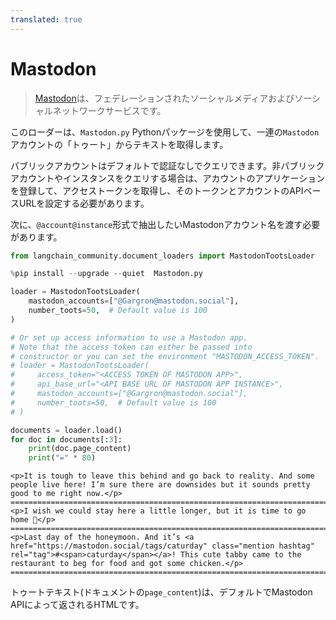 ```yaml
---
translated: true
---
```


# Mastodon

>[Mastodon](https://joinmastodon.org/)は、フェデレーションされたソーシャルメディアおよびソーシャルネットワークサービスです。

このローダーは、`Mastodon.py` Pythonパッケージを使用して、一連の`Mastodon`アカウントの「トゥート」からテキストを取得します。

パブリックアカウントはデフォルトで認証なしでクエリできます。非パブリックアカウントやインスタンスをクエリする場合は、アカウントのアプリケーションを登録して、アクセストークンを取得し、そのトークンとアカウントのAPIベースURLを設定する必要があります。

次に、`@account@instance`形式で抽出したいMastodonアカウント名を渡す必要があります。

```python
from langchain_community.document_loaders import MastodonTootsLoader
```

```python
%pip install --upgrade --quiet  Mastodon.py
```

```python
loader = MastodonTootsLoader(
    mastodon_accounts=["@Gargron@mastodon.social"],
    number_toots=50,  # Default value is 100
)

# Or set up access information to use a Mastodon app.
# Note that the access token can either be passed into
# constructor or you can set the environment "MASTODON_ACCESS_TOKEN".
# loader = MastodonTootsLoader(
#     access_token="<ACCESS TOKEN OF MASTODON APP>",
#     api_base_url="<API BASE URL OF MASTODON APP INSTANCE>",
#     mastodon_accounts=["@Gargron@mastodon.social"],
#     number_toots=50,  # Default value is 100
# )
```

```python
documents = loader.load()
for doc in documents[:3]:
    print(doc.page_content)
    print("=" * 80)
```

```output
<p>It is tough to leave this behind and go back to reality. And some people live here! I’m sure there are downsides but it sounds pretty good to me right now.</p>
================================================================================
<p>I wish we could stay here a little longer, but it is time to go home 🥲</p>
================================================================================
<p>Last day of the honeymoon. And it’s <a href="https://mastodon.social/tags/caturday" class="mention hashtag" rel="tag">#<span>caturday</span></a>! This cute tabby came to the restaurant to beg for food and got some chicken.</p>
================================================================================
```

トゥートテキスト(ドキュメントの`page_content`)は、デフォルトでMastodon APIによって返されるHTMLです。
